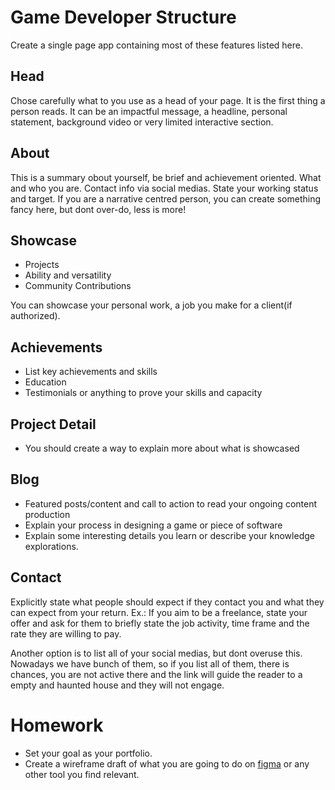 # Game Developer Structure

Create a single page app containing most of these features listed here.

## Head
Chose carefully what to you use as a head of your page. It is the first thing a person reads. It can be an impactful message, a headline, personal statement, background video or very limited interactive section.

## About
This is a summary obout yourself, be brief and achievement oriented. What and who you are. Contact info via social 
medias. State your working status and target. If you are a narrative centred person, you can create something fancy 
here, but dont over-do, less is more!

## Showcase
- Projects
- Ability and versatility
- Community Contributions

You can showcase your personal work, a job you make for a client(if authorized).

## Achievements
- List key achievements and skills
- Education
- Testimonials or anything to prove your skills and capacity

## Project Detail
- You should create a way to explain more about what is showcased

## Blog
- Featured posts/content and call to action to read your ongoing content production
- Explain your process in designing a game or piece of software
- Explain some interesting details you learn or describe your knowledge explorations.

## Contact
Explicitly state what people should expect if they contact you and what they can expect from your return. Ex.: If 
you aim to be a freelance, state your offer and ask for them to briefly state the job activity, time frame and the rate 
they are willing to pay. 

Another option is to list all of your social medias, but dont overuse this. Nowadays we have bunch of them, so if 
you list all of them, there is chances, you are not active there and the link will guide the reader to a empty and 
haunted house and they will not engage.

# Homework

- Set your goal as your portfolio. 
- Create a wireframe draft of what you are going to do on [figma](https://www.figma.com/) or any other tool you find relevant.